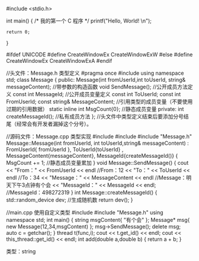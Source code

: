 #include <stdio.h>
 
int main()
{
    /* 我的第一个 C 程序 */
    printf("Hello, World! \n");
 
    return 0;
}


#ifdef UNICODE
#define CreateWindowEx  CreateWindowExW
#else
#define CreateWindowEx  CreateWindowExA
#endif

//头文件：Message.h  类型定义
#pragma once
#include <string>
using namespace std;
class Message
{
public:
	Message(int fromUserId,int toUserId, string& messageContent); //带参数的构造函数
	void SendMessage();  //公开成员方法定义
	const int MessageId;  //公开成员变量定义
	const int ToUserId;
	const int FromUserId;
	const string& MessageContent;  //引用类型的成员变量（不要使用过期的引用数据）
	static inline int MsgCount{0};  //静态成员变量
private:
	int createMessageId();  //私有成员方法
}; //头文件中类型定义结束后要添加分号结尾（经常会有开发者漏掉这个分号）。


//源码文件：Message.cpp  类型实现
#include <iostream>
#include <random>
#include "Message.h"
Message::Message(int fromUserId, int toUserId,string& messageContent) :
	FromUserId{ fromUserId },
	ToUserId{toUserId} ,
	MessageContent{messageContent},
	MessageId{createMessageId()} {
    MsgCount += 1; //静态成员变量累加
}
void Message::SendMessage() {
    cout << "From：" << FromUserId << endl  //From：12
    << "To：" << ToUserId << endl  //To：34
    << "Message：" << MessageContent << endl //Message：明天下午3点钟有个会
    << "MessageId：" << MessageId << endl;  //MessageId：498272319
}
int Message::createMessageId() {
    std::random_device dev;  //生成随机数
    return dev();
}


//main.cpp 使用自定义类型
#include <string>
#include "Message.h"
using namespace std;
int main() {
    string msgContent{ "有个会" };
    Message* msg{ new Message(12,34,msgContent) };
    msg->SendMessage();
    delete msg;
    auto c = getchar();
}
thread t(func,i);
cout << t.get_id() << endl; 
cout << this_thread::get_id() << endl; 
int add(double a,double b) {
    return a + b;
}

类型：string
